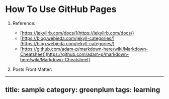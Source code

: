 # How To Use GitHub Pages

1. Reference:
    - [https://jekyllrb.com/docs/](https://jekyllrb.com/docs/)
    - [https://blog.webjeda.com/jekyll-categories/](https://blog.webjeda.com/jekyll-categories/)
    - [https://github.com/adam-p/markdown-here/wiki/Markdown-Cheatsheet](https://github.com/adam-p/markdown-here/wiki/Markdown-Cheatsheet)

2. Posts Front Matter:
---
title: sample
category: greenplum
tags: learning
---